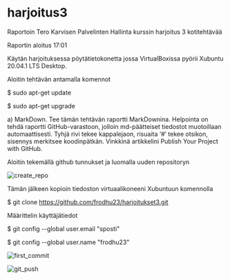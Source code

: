 # harjoitus3
Raportoin Tero Karvisen Palvelinten Hallinta kurssin harjoitus 3 kotitehtävää

Raportin aloitus 17:01

Käytän harjoituksessa pöytätietokonetta jossa VirtualBoxissa pyörii Xubuntu 20.04.1 LTS Desktop.


Aloitin tehtävän antamalla komennot

$ sudo apt-get update

$ sudo apt-get upgrade


a) MarkDown. Tee tämän tehtävän raportti MarkDownina. Helpointa on tehdä raportti GitHub-varastoon, jolloin md-päätteiset tiedostot muotoillaan automaattisesti. Tyhjä rivi tekee kappalejaon, risuaita ‘#’ tekee otsikon, sisennys merkitsee koodinpätkän. Vinkkinä artikkelini Publish Your Project with GitHub.

Aloitin tekemällä github tunnukset ja luomalla uuden repositoryn

![create_repo](https://user-images.githubusercontent.com/74610221/99412087-04f60100-28fd-11eb-80f0-3148ce6c4143.PNG)

Tämän jälkeen kopioin tiedoston virtuaalikoneeni Xubuntuun komennolla

$ git clone https://github.com/frodhu23/harjoitukset3.git


Määrittelin käyttäjätiedot

$ git config --global user.email "sposti"

$ git config --global user.name "frodhu23"


![first_commit](https://user-images.githubusercontent.com/74610221/99412698-b1d07e00-28fd-11eb-8873-1bb447649fb4.PNG)

![git_push](https://user-images.githubusercontent.com/74610221/99412782-c6147b00-28fd-11eb-92d1-dc356df0b0e3.PNG)
